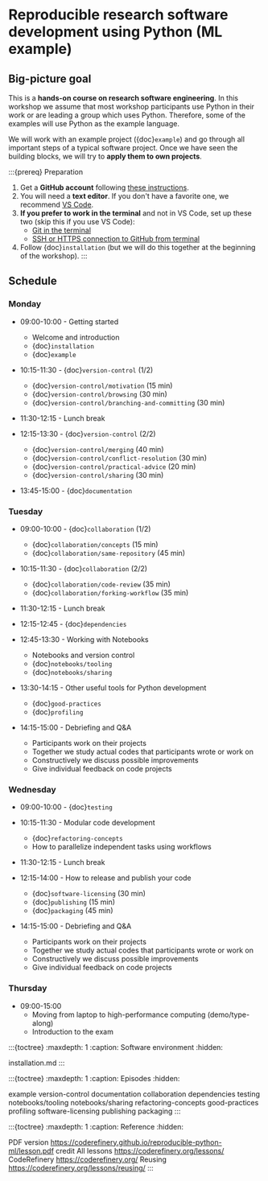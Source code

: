 # Reproducible research software development using Python (ML example)


## Big-picture goal

This is a **hands-on course on research software engineering**. In this
workshop we assume that most workshop participants use Python in their work or
are leading a group which uses Python.  Therefore, some of the examples will use
Python as the example language.

We will work with an example project ({doc}`example`)
and go through all important steps of a typical
software project.  Once we have seen the building blocks, we will try to **apply
them to own projects**.

:::{prereq} Preparation
1. Get a **GitHub account** following [these instructions](https://coderefinery.github.io/installation/github/).
1. You will need a **text editor**. If you don't have a favorite one, we recommend
   [VS Code](https://coderefinery.github.io/installation/vscode/).
1. **If you prefer to work in the terminal** and not in VS Code, set up these two (skip this if you use VS Code):
   - [Git in the terminal](https://coderefinery.github.io/installation/git-in-terminal/)
   - [SSH or HTTPS connection to GitHub from terminal](https://coderefinery.github.io/installation/ssh/)
1. Follow {doc}`installation` (but we will do this together at the beginning of the workshop).
:::


## Schedule

### Monday

- 09:00-10:00 - Getting started
  - Welcome and introduction
  - {doc}`installation`
  - {doc}`example`

- 10:15-11:30 - {doc}`version-control` (1/2)
  - {doc}`version-control/motivation` (15 min)
  - {doc}`version-control/browsing` (30 min)
  - {doc}`version-control/branching-and-committing` (30 min)

- 11:30-12:15 - Lunch break

- 12:15-13:30 - {doc}`version-control` (2/2)
  - {doc}`version-control/merging` (40 min)
  - {doc}`version-control/conflict-resolution` (30 min)
  - {doc}`version-control/practical-advice` (20 min)
  - {doc}`version-control/sharing` (30 min)

- 13:45-15:00 - {doc}`documentation`


### Tuesday

- 09:00-10:00 - {doc}`collaboration` (1/2)
  - {doc}`collaboration/concepts` (15 min)
  - {doc}`collaboration/same-repository` (45 min)

- 10:15-11:30 - {doc}`collaboration` (2/2)
  - {doc}`collaboration/code-review` (35 min)
  - {doc}`collaboration/forking-workflow` (35 min)

- 11:30-12:15 - Lunch break

- 12:15-12:45 - {doc}`dependencies`

- 12:45-13:30 - Working with Notebooks
  - Notebooks and version control
  - {doc}`notebooks/tooling`
  - {doc}`notebooks/sharing`

- 13:30-14:15 - Other useful tools for Python development
  - {doc}`good-practices`
  - {doc}`profiling`

- 14:15-15:00 - Debriefing and Q&A
  - Participants work on their projects
  - Together we study actual codes that participants wrote or work on
  - Constructively we discuss possible improvements
  - Give individual feedback on code projects


### Wednesday

- 09:00-10:00 - {doc}`testing`

- 10:15-11:30 - Modular code development
  - {doc}`refactoring-concepts`
  - How to parallelize independent tasks using workflows

- 11:30-12:15 - Lunch break

- 12:15-14:00 - How to release and publish your code
  - {doc}`software-licensing` (30 min)
  - {doc}`publishing` (15 min)
  - {doc}`packaging` (45 min)

- 14:15-15:00 - Debriefing and Q&A
  - Participants work on their projects
  - Together we study actual codes that participants wrote or work on
  - Constructively we discuss possible improvements
  - Give individual feedback on code projects


### Thursday

- 09:00-15:00
  - Moving from laptop to high-performance computing (demo/type-along)
  - Introduction to the exam


:::{toctree}
:maxdepth: 1
:caption: Software environment
:hidden:

installation.md
:::


:::{toctree}
:maxdepth: 1
:caption: Episodes
:hidden:

example
version-control
documentation
collaboration
dependencies
testing
notebooks/tooling
notebooks/sharing
refactoring-concepts
good-practices
profiling
software-licensing
publishing
packaging
:::


:::{toctree}
:maxdepth: 1
:caption: Reference
:hidden:

PDF version <https://coderefinery.github.io/reproducible-python-ml/lesson.pdf>
credit
All lessons <https://coderefinery.org/lessons/>
CodeRefinery <https://coderefinery.org/>
Reusing <https://coderefinery.org/lessons/reusing/>
:::
